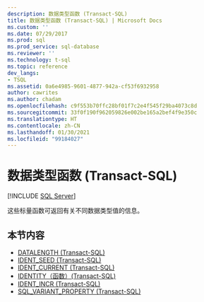 ```yaml
---
description: 数据类型函数 (Transact-SQL)
title: 数据类型函数 (Transact-SQL) | Microsoft Docs
ms.custom: ''
ms.date: 07/29/2017
ms.prod: sql
ms.prod_service: sql-database
ms.reviewer: ''
ms.technology: t-sql
ms.topic: reference
dev_langs:
- TSQL
ms.assetid: 0a6e4985-9601-4877-942a-cf53f6932958
author: cawrites
ms.author: chadam
ms.openlocfilehash: c9f553b70ffc28bf01f7c2e4f545f29ba4073c8d
ms.sourcegitcommit: 33f0f190f962059826e002be165a2bef4f9e350c
ms.translationtype: HT
ms.contentlocale: zh-CN
ms.lasthandoff: 01/30/2021
ms.locfileid: "99184027"
---
```

# <a name="data-type-functions-transact-sql"></a>数据类型函数 (Transact-SQL)
[!INCLUDE [SQL Server](../../includes/applies-to-version/sqlserver.md)]

这些标量函数可返回有关不同数据类型值的信息。
  
## <a name="in-this-section"></a>本节内容
  
- [DATALENGTH (Transact-SQL)](../../t-sql/functions/datalength-transact-sql.md)
- [IDENT_SEED (Transact-SQL)](../../t-sql/functions/ident-seed-transact-sql.md)
- [IDENT_CURRENT &#40;Transact-SQL&#41;](../../t-sql/functions/ident-current-transact-sql.md)
- [IDENTITY（函数）(Transact-SQL)](../../t-sql/functions/identity-function-transact-sql.md)  
- [IDENT_INCR (Transact-SQL)](../../t-sql/functions/ident-incr-transact-sql.md)
- [SQL_VARIANT_PROPERTY (Transact-SQL)](../../t-sql/functions/sql-variant-property-transact-sql.md)
